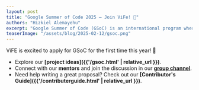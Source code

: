 ```yaml
---
layout: post
title: "Google Summer of Code 2025 – Join ViFe! 🚀"
authors: "Hizkiel Alemayehu"
excerpt: "Google Summer of Code (GSoC) is an international program where Google provides stipends to contributors who complete open-source software projects during the summer."
teaserImage: "/assets/blog/2025-02-12/gsoc.png"
---
```


ViFE is excited to apply for GSoC for the first time this year! 🎉  

- Explore our **[project ideas]({{'/gsoc.html'  | relative_url }})**.  
- Connect with our **mentors** and join the discussion in our **[group channel](https://matrix.to/#/#gsoc:edirom.de)**.  
- Need help writing a great proposal? Check out our **[Contributor's Guide]({{'/contributerguide.html'  | relative_url }})**.  

